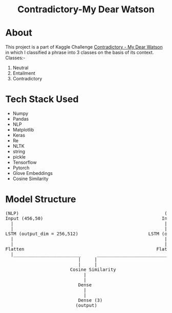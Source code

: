 #  <div align="center"> Contradictory-My Dear Watson </div>

# About
This project is a part of Kaggle Challenge <a href="https://www.kaggle.com/c/contradictory-my-dear-watson">Contradictory - My Dear Watson</a> in which I classified a phrase into 3 classes on the basis of its context. Classes:-
1. Neutral
2. Entailment
3. Contradictory

# Tech Stack Used
<ul>
<li>Numpy</li>
<li>Pandas</li>
<li>NLP</li>
<li>Matplotlib</li>
<li>Keras</li>
<li>Re</li>
<li>NLTK</li>
<li>string</li>
<li>pickle</li>
<li>Tensorflow</li>
<li>Pytorch</li>
<li>Glove Embeddings</li>
<li>Cosine Similarity</li>
</ul>

# Model Structure
<pre>
(NLP)                                                      (NLP)
Input (456,50)                                            Input (34,50)
  |                                                        |
  |                                                        |
LSTM (output_dim = 256,512)                          LSTM (ouput_dim=256,512)
  |                                                        |
  |                                                        |
Flatten                                                 Flatten
  |_________________________      __________________________|
                           |     |
                           |     |
                        Cosine Similarity
                             |
                             |
                           Dense
                             |
                             |
                           Dense (3)
                          (output)
</pre>
